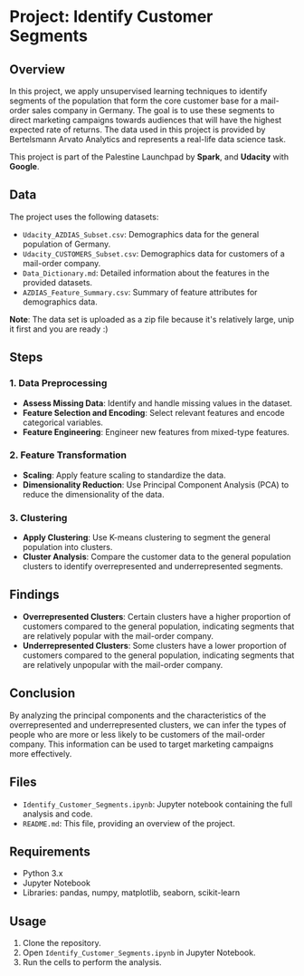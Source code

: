# Project: Identify Customer Segments

## Overview

In this project, we apply unsupervised learning techniques to identify segments of the population that form the core customer base for a mail-order sales company in Germany. The goal is to use these segments to direct marketing campaigns towards audiences that will have the highest expected rate of returns. The data used in this project is provided by Bertelsmann Arvato Analytics and represents a real-life data science task.

This project is part of the Palestine Launchpad by **Spark**, and **Udacity** with **Google**. 

## Data

The project uses the following datasets:
- `Udacity_AZDIAS_Subset.csv`: Demographics data for the general population of Germany.
- `Udacity_CUSTOMERS_Subset.csv`: Demographics data for customers of a mail-order company.
- `Data_Dictionary.md`: Detailed information about the features in the provided datasets.
- `AZDIAS_Feature_Summary.csv`: Summary of feature attributes for demographics data.

**Note**: The data set is uploaded as a zip file because it's relatively large, unip it first and you are ready :)

## Steps

### 1. Data Preprocessing
- **Assess Missing Data**: Identify and handle missing values in the dataset.
- **Feature Selection and Encoding**: Select relevant features and encode categorical variables.
- **Feature Engineering**: Engineer new features from mixed-type features.

### 2. Feature Transformation
- **Scaling**: Apply feature scaling to standardize the data.
- **Dimensionality Reduction**: Use Principal Component Analysis (PCA) to reduce the dimensionality of the data.

### 3. Clustering
- **Apply Clustering**: Use K-means clustering to segment the general population into clusters.
- **Cluster Analysis**: Compare the customer data to the general population clusters to identify overrepresented and underrepresented segments.

## Findings

- **Overrepresented Clusters**: Certain clusters have a higher proportion of customers compared to the general population, indicating segments that are relatively popular with the mail-order company.
- **Underrepresented Clusters**: Some clusters have a lower proportion of customers compared to the general population, indicating segments that are relatively unpopular with the mail-order company.

## Conclusion

By analyzing the principal components and the characteristics of the overrepresented and underrepresented clusters, we can infer the types of people who are more or less likely to be customers of the mail-order company. This information can be used to target marketing campaigns more effectively.

## Files

- `Identify_Customer_Segments.ipynb`: Jupyter notebook containing the full analysis and code.
- `README.md`: This file, providing an overview of the project.

## Requirements

- Python 3.x
- Jupyter Notebook
- Libraries: pandas, numpy, matplotlib, seaborn, scikit-learn

## Usage

1. Clone the repository.
2. Open `Identify_Customer_Segments.ipynb` in Jupyter Notebook.
3. Run the cells to perform the analysis.
